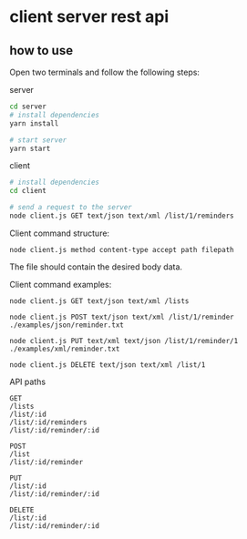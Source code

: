 # client server rest api

## how to use

Open two terminals and follow the following steps:

server

```bash
cd server
# install dependencies
yarn install

# start server
yarn start
```

client

```bash
# install dependencies
cd client

# send a request to the server
node client.js GET text/json text/xml /list/1/reminders
```

Client command structure:

```
node client.js method content-type accept path filepath
```

The file should contain the desired body data.

Client command examples:

```
node client.js GET text/json text/xml /lists

node client.js POST text/json text/xml /list/1/reminder ./examples/json/reminder.txt

node client.js PUT text/xml text/json /list/1/reminder/1 ./examples/xml/reminder.txt

node client.js DELETE text/json text/xml /list/1
```

API paths

```
GET
/lists
/list/:id
/list/:id/reminders
/list/:id/reminder/:id

POST
/list
/list/:id/reminder

PUT
/list/:id
/list/:id/reminder/:id

DELETE
/list/:id
/list/:id/reminder/:id
```

